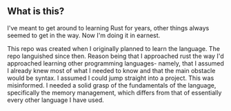 
## What is this?

I've meant to get around to learning Rust for years, other things always seemed to get in the way.
Now I'm doing it in earnest.

This repo was created when I originally planned to learn the language.
The repo languished since then.
Reason being that I approached rust the way I'd approached learning other programming languages- namely, that I assumed I already knew most of what I needed to know and that the main obstacle would be syntax.
I assumed I could jump straight into a project.
This was misinformed.
I needed a solid grasp of the fundamentals of the language, specifically the memory management, which differs from that of essentially every other language I have used.



